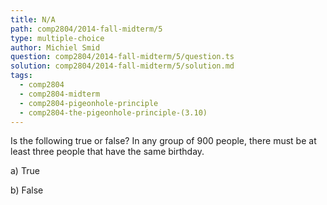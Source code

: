 ```yaml
---
title: N/A
path: comp2804/2014-fall-midterm/5
type: multiple-choice
author: Michiel Smid
question: comp2804/2014-fall-midterm/5/question.ts
solution: comp2804/2014-fall-midterm/5/solution.md
tags:
  - comp2804
  - comp2804-midterm
  - comp2804-pigeonhole-principle
  - comp2804-the-pigeonhole-principle-(3.10)
---
```


Is the following true or false? In any group of 900 people, there must be at least three people that have the same birthday.

a) True

b) False
